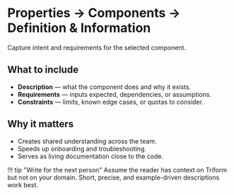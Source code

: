 # Properties → Components → Definition & Information

Capture intent and requirements for the selected component.

## What to include
- **Description** — what the component does and why it exists.
- **Requirements** — inputs expected, dependencies, or assumptions.
- **Constraints** — limits, known edge cases, or quotas to consider.

## Why it matters
- Creates shared understanding across the team.
- Speeds up onboarding and troubleshooting.
- Serves as living documentation close to the code.

!!! tip "Write for the next person"
    Assume the reader has context on Triform but not on your domain. Short, precise, and example-driven descriptions work best.
